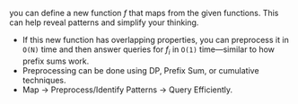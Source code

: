 you can define a new function $f$ that maps from the given functions. This can help reveal patterns and simplify your thinking. 
- If this new function has overlapping properties, you can preprocess it in `O(N)` time and then answer queries for $f_i$ in `O(1)` time—similar to how prefix sums work.
- Preprocessing can be done using DP, Prefix Sum, or cumulative techniques.
- Map → Preprocess/Identify Patterns → Query Efficiently.